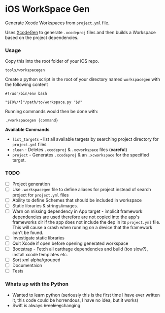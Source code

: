 # iOS WorkSpace Gen
Generate Xcode Workspaces from `project.yml` file.

Uses [XcodeGen](https://github.com/yonaskolb/XcodeGen) to generate `.xcodeproj` files and then builds a Workspace based on the project dependencies.

### Usage

Copy this into the root folder of your iOS repo. 

```
tools/workspacegen
```

Create a python script in the root of your directory named `workspacegen` with the following content

```
#!/usr/bin/env bash

"${0%/*}"/path/to/workspace.py "$@"
```

Running commands would then be done with:

```
./workspacegen {command}
```

**Available Commands**

- `list_targets` - list all available targets by searching project directory for `project.yml` files
- `clean` - Deletes `.xcodeproj` & `.xcworkspace` files (**careful**)
- `project` - Generates `.xcodeproj` & an `.xcworkspace` for the specified target.

### TODO
 
 - [ ] Project generation
 - [ ] Use `.workspacegen` file to define aliases for project instead of search project for `project.yml` files
 - [ ] Ability to define Schemes that should be included in workspace
 - [ ] Static libraries & strings/images. 
 - [ ] Warn on missing dependency in App target - implicit framework dependencies are used therefore are not copied into the app's frameworks dir if the app does not include the dep in its `project.yml` file. This will cause a crash when running on a device that the framework can't be found.
 - [ ] Investigate static libraries
 - [ ] Quit Xcode if open before opening generated workspace
 - [ ] Bootstrap - Fetch all carthage dependencies and build (too slow?), install xcode templates etc.
 - [ ] Sort xml alpha/grouped
 - [ ] Documentaion
 - [ ] Tests

### Whats up with the Python

- Wanted to learn python (seriously this is the first time I have ever written it, this code could be horrendous, I have no idea, but it works)
- Swift is always ~~breaking~~changing
